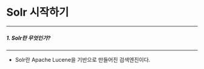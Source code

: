 # Solr 시작하기  

---
##### 1. Solr란 무엇인가?  
---
+ Solr란 Apache Lucene을 기반으로 만들어진 검색엔진이다. 
<!--stackedit_data:
eyJoaXN0b3J5IjpbLTE2NTI2Njc0NjBdfQ==
-->
